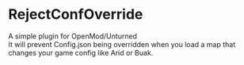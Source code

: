 # RejectConfOverride
A simple plugin for OpenMod/Unturned<br/>
It will prevent Config.json being overridden when you load a map that changes your game config like Arid or Buak.
